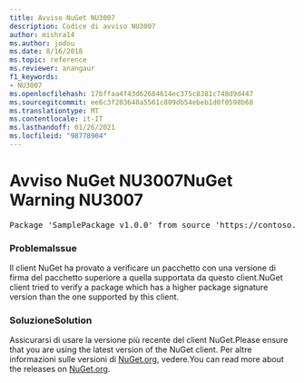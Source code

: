 ```yaml
---
title: Avviso NuGet NU3007
description: Codice di avviso NU3007
author: mishra14
ms.author: jodou
ms.date: 8/16/2018
ms.topic: reference
ms.reviewer: anangaur
f1_keywords:
- NU3007
ms.openlocfilehash: 17bffaa4f43d62684614ec375c8381c748d9d447
ms.sourcegitcommit: ee6c3f203648a5561c809db54ebeb1d0f0598b68
ms.translationtype: MT
ms.contentlocale: it-IT
ms.lasthandoff: 01/26/2021
ms.locfileid: "98778904"
---
```

# <a name="nuget-warning-nu3007"></a><span data-ttu-id="30e9a-103">Avviso NuGet NU3007</span><span class="sxs-lookup"><span data-stu-id="30e9a-103">NuGet Warning NU3007</span></span>

<pre>Package 'SamplePackage v1.0.0' from source 'https://contoso.com/index.json': The package signature format version is not supported. Updating your client may solve this problem.</pre>

### <a name="issue"></a><span data-ttu-id="30e9a-104">Problema</span><span class="sxs-lookup"><span data-stu-id="30e9a-104">Issue</span></span>

<span data-ttu-id="30e9a-105">Il client NuGet ha provato a verificare un pacchetto con una versione di firma del pacchetto superiore a quella supportata da questo client.</span><span class="sxs-lookup"><span data-stu-id="30e9a-105">NuGet client tried to verify a package which has a higher package signature version than the one supported by this client.</span></span>


### <a name="solution"></a><span data-ttu-id="30e9a-106">Soluzione</span><span class="sxs-lookup"><span data-stu-id="30e9a-106">Solution</span></span>

<span data-ttu-id="30e9a-107">Assicurarsi di usare la versione più recente del client NuGet.</span><span class="sxs-lookup"><span data-stu-id="30e9a-107">Please ensure that you are using the latest version of the NuGet client.</span></span> <span data-ttu-id="30e9a-108">Per altre informazioni sulle versioni di [NuGet.org](https://www.nuget.org/downloads), vedere.</span><span class="sxs-lookup"><span data-stu-id="30e9a-108">You can read more about the releases on [NuGet.org](https://www.nuget.org/downloads).</span></span>


